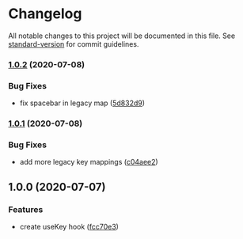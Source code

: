 # Changelog

All notable changes to this project will be documented in this file. See [standard-version](https://github.com/conventional-changelog/standard-version) for commit guidelines.

### [1.0.2](https://github.com/accessible-ui/use-keycode/compare/v1.0.1...v1.0.2) (2020-07-08)

### Bug Fixes

- fix spacebar in legacy map ([5d832d9](https://github.com/accessible-ui/use-keycode/commit/5d832d9201bbdf86d4fef234ecedd821fd79fc96))

### [1.0.1](https://github.com/accessible-ui/use-keycode/compare/v1.0.0...v1.0.1) (2020-07-08)

### Bug Fixes

- add more legacy key mappings ([c04aee2](https://github.com/accessible-ui/use-keycode/commit/c04aee23b7768cab973d7ef3614aeb09d7accacb))

## 1.0.0 (2020-07-07)

### Features

- create useKey hook ([fcc70e3](https://github.com/accessible-ui/use-keycode/commit/fcc70e3a13fed8375fe0357a04ace19c2b144198))
